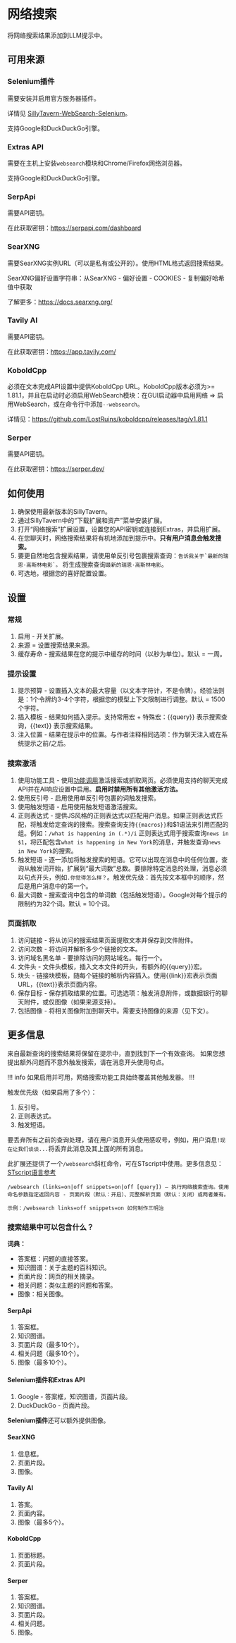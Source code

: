 # 网络搜索

将网络搜索结果添加到LLM提示中。

## 可用来源

### Selenium插件

需要安装并启用官方服务器插件。

详情见 [SillyTavern-WebSearch-Selenium](https://github.com/SillyTavern/SillyTavern-WebSearch-Selenium)。

支持Google和DuckDuckGo引擎。

### Extras API

需要在主机上安装`websearch`模块和Chrome/Firefox网络浏览器。

支持Google和DuckDuckGo引擎。

### SerpApi

需要API密钥。

在此获取密钥：<https://serpapi.com/dashboard>

### SearXNG

需要SearXNG实例URL（可以是私有或公开的）。使用HTML格式返回搜索结果。

SearXNG偏好设置字符串：从SearXNG - 偏好设置 - COOKIES - 复制偏好哈希值中获取

了解更多：<https://docs.searxng.org/>

### Tavily AI

需要API密钥。

在此获取密钥：<https://app.tavily.com/>

### KoboldCpp

必须在文本完成API设置中提供KoboldCpp URL。KoboldCpp版本必须为>= 1.81.1，并且在启动时必须启用WebSearch模块：在GUI启动器中启用网络 => 启用WebSearch，或在命令行中添加`--websearch`。

详情见：<https://github.com/LostRuins/koboldcpp/releases/tag/v1.81.1>

### Serper

需要API密钥。

在此获取密钥：<https://serper.dev/>

## 如何使用

1. 确保使用最新版本的SillyTavern。
2. 通过SillyTavern中的“下载扩展和资产”菜单安装扩展。
3. 打开“网络搜索”扩展设置，设置您的API密钥或连接到Extras，并启用扩展。
4. 在您聊天时，网络搜索结果将有机地添加到提示中。**只有用户消息会触发搜索。**
5. 要更自然地包含搜索结果，请使用单反引号包裹搜索查询：```告诉我关于`最新的瑞恩·高斯林电影`。``` 将生成搜索查询`最新的瑞恩·高斯林电影`。
6. 可选地，根据您的喜好配置设置。

## 设置

### 常规

1. 启用 - 开关扩展。
2. 来源 = 设置搜索结果来源。
3. 缓存寿命 - 搜索结果在您的提示中缓存的时间（以秒为单位）。默认 = 一周。

### 提示设置

1. 提示预算 - 设置插入文本的最大容量（以文本字符计，不是令牌）。经验法则是：1个令牌约3-4个字符，根据您的模型上下文限制进行调整。默认 = 1500个字符。
2. 插入模板 - 结果如何插入提示。支持常用宏 + 特殊宏：\{\{query\}\} 表示搜索查询，\{\{text\}\} 表示搜索结果。
3. 注入位置 - 结果在提示中的位置。与作者注释相同选项：作为聊天注入或在系统提示之前/之后。

### 搜索激活

1. 使用功能工具 - 使用[功能调用](/For_Contributors/Function-Calling.md)激活搜索或抓取网页。必须使用支持的聊天完成API并在AI响应设置中启用。**启用时禁用所有其他激活方法。**
2. 使用反引号 - 启用使用单反引号包裹的词触发搜索。
3. 使用触发短语 - 启用使用触发短语激活搜索。
4. 正则表达式 - 提供JS风格的正则表达式以匹配用户消息。如果正则表达式匹配，将触发给定查询的搜索。搜索查询支持`{{macros}}`和$1语法来引用匹配的组。例如：`/what is happening in (.*)/i` 正则表达式用于搜索查询`news in $1`，将匹配包含`what is happening in New York`的消息，并触发查询`news in New York`的搜索。
5. 触发短语 - 逐一添加将触发搜索的短语。它可以出现在消息中的任何位置，查询从触发词开始，扩展到“最大词数”总数。要排除特定消息的处理，消息必须以句点开头，例如`.你觉得怎么样？`。触发优先级：首先按文本框中的顺序，然后是用户消息中的第一个。
6. 最大词数 - 搜索查询中包含的单词数（包括触发短语）。Google对每个提示的限制约为32个词。默认 = 10个词。

### 页面抓取

1. 访问链接 - 将从访问的搜索结果页面提取文本并保存到文件附件。
2. 访问次数 - 将访问并解析多少个链接的文本。
3. 访问域名黑名单 - 要排除访问的网站域名。每行一个。
4. 文件头 - 文件头模板，插入文本文件的开头，有额外的\{\{query\}\}宏。
5. 块头 - 链接块模板，随每个链接的解析内容插入。使用\{\{link\}\}宏表示页面URL，\{\{text\}\}表示页面内容。
6. 保存目标 - 保存抓取结果的位置。可选选项：触发消息附件，或数据银行的聊天附件，或仅图像（如果来源支持）。
7. 包括图像 - 将相关图像附加到聊天中。需要支持图像的来源（见下文）。

## 更多信息

来自最新查询的搜索结果将保留在提示中，直到找到下一个有效查询。
如果您想提出额外问题而不意外触发搜索，请在消息开头使用句点。

!!! info
如果启用并可用，网络搜索功能工具始终覆盖其他触发器。
!!!

触发优先级（如果启用了多个）：

1. 反引号。
2. 正则表达式。
3. 触发短语。

要丢弃所有之前的查询处理，请在用户消息开头使用感叹号，例如，用户消息`!现在让我们谈谈...`将丢弃此消息及其上面的所有消息。

此扩展还提供了一个`/websearch`斜杠命令，可在STscript中使用。更多信息见：[STscript语言参考](/For_Contributors/st-script.md#extension-commands)

```stscript
/websearch (links=on|off snippets=on|off [query]) – 执行网络搜索查询。使用命名参数指定返回内容 - 页面片段（默认：开启）、完整解析页面（默认：关闭）或两者兼有。

示例：/websearch links=off snippets=on 如何制作三明治
```

### 搜索结果中可以包含什么？

**词典：**

- 答案框：问题的直接答案。
- 知识图谱：关于主题的百科知识。
- 页面片段：网页的相关摘录。
- 相关问题：类似主题的问题和答案。
- 图像：相关图像。

#### SerpApi

1. 答案框。
2. 知识图谱。
3. 页面片段（最多10个）。
4. 相关问题（最多10个）。
5. 图像（最多10个）。

#### Selenium插件和Extras API

1. Google - 答案框，知识图谱，页面片段。
2. DuckDuckGo - 页面片段。

**Selenium插件**还可以额外提供图像。

#### SearXNG

1. 信息框。
2. 页面片段。
3. 图像。

#### Tavily AI

1. 答案。
2. 页面内容。
3. 图像（最多5个）。

#### KoboldCpp

1. 页面标题。
2. 页面片段。

#### Serper

1. 答案框。
2. 知识图谱。
3. 页面片段。
4. 相关问题。
5. 图像。
